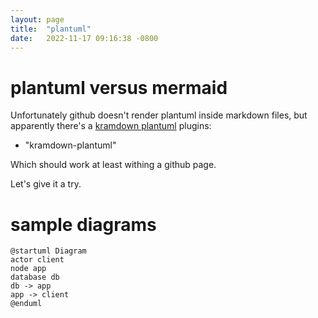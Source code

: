 ```yaml
---
layout: page
title:  "plantuml"
date:   2022-11-17 09:16:38 -0800
---
```


# plantuml versus mermaid

Unfortunately github doesn't render plantuml inside markdown files, but apparently there's a 
[kramdown plantuml](https://github.com/SwedbankPay/kramdown-plantuml)
plugins:
  - "kramdown-plantuml"

Which should work at least withing a github page.

Let's give it a try.

# sample diagrams

```plantuml
@startuml Diagram
actor client
node app
database db
db -> app
app -> client
@enduml
```